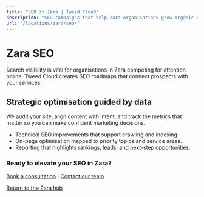 ```yaml
---
title: "SEO in Zara | Tweed Cloud"
description: "SEO campaigns that help Zara organisations grow organic visibility."
url: "/locations/zara/seo/"
---
```


# Zara SEO

Search visibility is vital for organisations in Zara competing for attention online. Tweed Cloud creates SEO roadmaps that connect prospects with your services.

## Strategic optimisation guided by data

We audit your site, align content with intent, and track the metrics that matter so you can make confident marketing decisions.

- Technical SEO improvements that support crawling and indexing.
- On-page optimisation mapped to priority topics and service areas.
- Reporting that highlights rankings, leads, and next-step opportunities.

### Ready to elevate your SEO in Zara?

[Book a consultation](/consultation/) · [Contact our team](/contact/)

[Return to the Zara hub](/locations/zara/)
